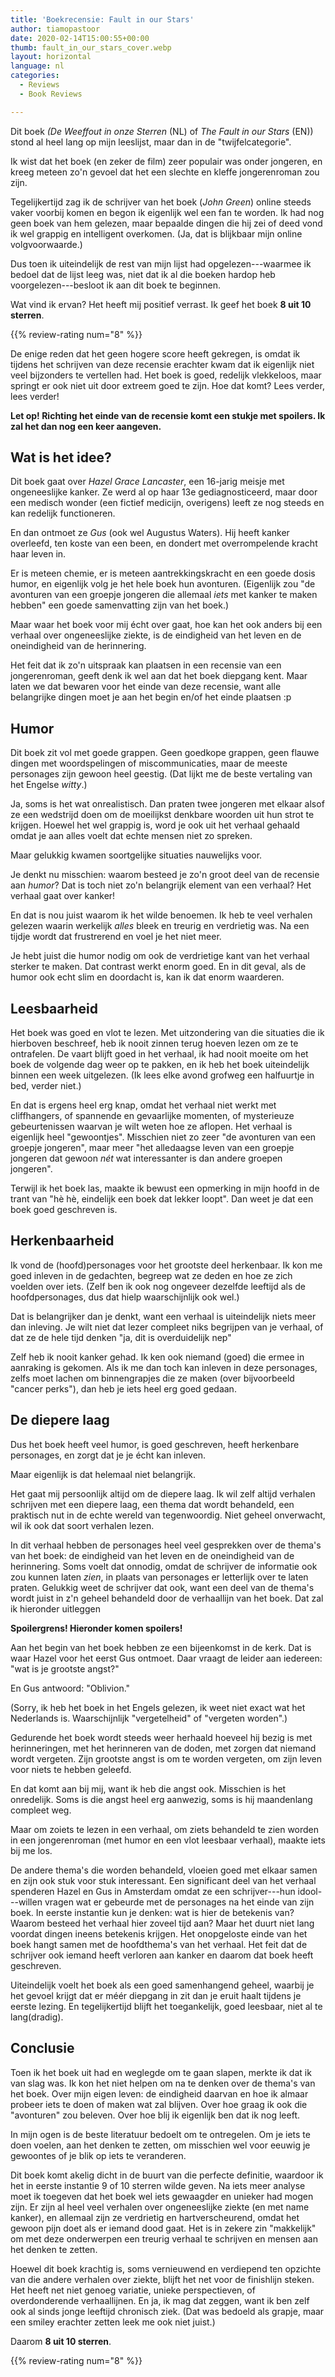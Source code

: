 ```yaml
---
title: 'Boekrecensie: Fault in our Stars'
author: tiamopastoor
date: 2020-02-14T15:00:55+00:00
thumb: fault_in_our_stars_cover.webp
layout: horizontal
language: nl
categories:
  - Reviews
  - Book Reviews

---
```


Dit boek _(De Weeffout in onze_ _Sterren_ (NL) of _The Fault in our_ _Stars_ (EN)) stond al heel lang op mijn leeslijst, maar dan in de "twijfelcategorie".

Ik wist dat het boek (en zeker de film) zeer populair was onder jongeren, en kreeg meteen zo'n gevoel dat het een slechte en kleffe jongerenroman zou zijn.

Tegelijkertijd zag ik de schrijver van het boek (_John Green_) online steeds vaker voorbij komen en begon ik eigenlijk wel een fan te worden. Ik had nog geen boek van hem gelezen, maar bepaalde dingen die hij zei of deed vond ik wel grappig en intelligent overkomen. (Ja, dat is blijkbaar mijn online volgvoorwaarde.)

Dus toen ik uiteindelijk de rest van mijn lijst had opgelezen---waarmee ik bedoel dat de lijst leeg was, niet dat ik al die boeken hardop heb voorgelezen---besloot ik aan dit boek te beginnen.

Wat vind ik ervan? Het heeft mij positief verrast. Ik geef het boek **8 uit 10 sterren**.

{{% review-rating num="8" %}}

De enige reden dat het geen hogere score heeft gekregen, is omdat ik tijdens het schrijven van deze recensie erachter kwam dat ik eigenlijk niet veel bijzonders te vertellen had. Het boek is goed, redelijk vlekkeloos, maar springt er ook niet uit door extreem goed te zijn. Hoe dat komt? Lees verder, lees verder!

**Let op! Richting het einde van de recensie komt een stukje met spoilers. Ik zal het dan nog een keer aangeven.**


## Wat is het idee?

Dit boek gaat over _Hazel Grace Lancaster_, een 16-jarig meisje met ongeneeslijke kanker. Ze werd al op haar 13e gediagnosticeerd, maar door een medisch wonder (een fictief medicijn, overigens) leeft ze nog steeds en kan redelijk functioneren.

En dan ontmoet ze _Gus_ (ook wel Augustus Waters). Hij heeft kanker overleefd, ten koste van een been, en dondert met overrompelende kracht haar leven in.

Er is meteen chemie, er is meteen aantrekkingskracht en een goede dosis humor, en eigenlijk volg je het hele boek hun avonturen. (Eigenlijk zou "de avonturen van een groepje jongeren die allemaal _iets_ met kanker te maken hebben" een goede samenvatting zijn van het boek.)

Maar waar het boek voor mij écht over gaat, hoe kan het ook anders bij een verhaal over ongeneeslijke ziekte, is de eindigheid van het leven en de oneindigheid van de herinnering.

Het feit dat ik zo'n uitspraak kan plaatsen in een recensie van een jongerenroman, geeft denk ik wel aan dat het boek diepgang kent. Maar laten we dat bewaren voor het einde van deze recensie, want alle belangrijke dingen moet je aan het begin en/of het einde plaatsen :p

## Humor

Dit boek zit vol met goede grappen. Geen goedkope grappen, geen flauwe dingen met woordspelingen of miscommunicaties, maar de meeste personages zijn gewoon heel geestig. (Dat lijkt me de beste vertaling van het Engelse _witty_.)

Ja, soms is het wat onrealistisch. Dan praten twee jongeren met elkaar alsof ze een wedstrijd doen om de moeilijkst denkbare woorden uit hun strot te krijgen. Hoewel het wel grappig is, word je ook uit het verhaal gehaald omdat je aan alles voelt dat echte mensen niet zo spreken.

Maar gelukkig kwamen soortgelijke situaties nauwelijks voor.

Je denkt nu misschien: waarom besteed je zo'n groot deel van de recensie aan _humor_? Dat is toch niet zo'n belangrijk element van een verhaal? Het verhaal gaat over kanker!

En dat is nou juist waarom ik het wilde benoemen. Ik heb te veel verhalen gelezen waarin werkelijk _alles_ bleek en treurig en verdrietig was. Na een tijdje wordt dat frustrerend en voel je het niet meer.

Je hebt juist die humor nodig om ook de verdrietige kant van het verhaal sterker te maken. Dat contrast werkt enorm goed. En in dit geval, als de humor ook echt slim en doordacht is, kan ik dat enorm waarderen.

## Leesbaarheid

Het boek was goed en vlot te lezen. Met uitzondering van die situaties die ik hierboven beschreef, heb ik nooit zinnen terug hoeven lezen om ze te ontrafelen. De vaart blijft goed in het verhaal, ik had nooit moeite om het boek de volgende dag weer op te pakken, en ik heb het boek uiteindelijk binnen een week uitgelezen. (Ik lees elke avond grofweg een halfuurtje in bed, verder niet.)

En dat is ergens heel erg knap, omdat het verhaal niet werkt met cliffhangers, of spannende en gevaarlijke momenten, of mysterieuze gebeurtenissen waarvan je wilt weten hoe ze aflopen. Het verhaal is eigenlijk heel "gewoontjes". Misschien niet zo zeer "de avonturen van een groepje jongeren", maar meer "het alledaagse leven van een groepje jongeren dat gewoon _nét_ wat interessanter is dan andere groepen jongeren".

Terwijl ik het boek las, maakte ik bewust een opmerking in mijn hoofd in de trant van "hè hè, eindelijk een boek dat lekker loopt". Dan weet je dat een boek goed geschreven is.

## Herkenbaarheid

Ik vond de (hoofd)personages voor het grootste deel herkenbaar. Ik kon me goed inleven in de gedachten, begreep wat ze deden en hoe ze zich voelden over iets. (Zelf ben ik ook nog ongeveer dezelfde leeftijd als de hoofdpersonages, dus dat hielp waarschijnlijk ook wel.)

Dat is belangrijker dan je denkt, want een verhaal is uiteindelijk niets meer dan inleving. Je wilt niet dat lezer compleet niks begrijpen van je verhaal, of dat ze de hele tijd denken "ja, dit is overduidelijk nep"

Zelf heb ik nooit kanker gehad. Ik ken ook niemand (goed) die ermee in aanraking is gekomen. Als ik me dan toch kan inleven in deze personages, zelfs moet lachen om binnengrapjes die ze maken (over bijvoorbeeld "cancer perks"), dan heb je iets heel erg goed gedaan.

## De diepere laag

Dus het boek heeft veel humor, is goed geschreven, heeft herkenbare personages, en zorgt dat je je écht kan inleven.

Maar eigenlijk is dat helemaal niet belangrijk.

Het gaat mij persoonlijk altijd om de diepere laag. Ik wil zelf altijd verhalen schrijven met een diepere laag, een thema dat wordt behandeld, een praktisch nut in de echte wereld van tegenwoordig. Niet geheel onverwacht, wil ik ook dat soort verhalen lezen.

In dit verhaal hebben de personages heel veel gesprekken over de thema's van het boek: de eindigheid van het leven en de oneindigheid van de herinnering. Soms voelt dat onnodig, omdat de schrijver de informatie ook zou kunnen laten _zien_, in plaats van personages er letterlijk over te laten praten. Gelukkig weet de schrijver dat ook, want een deel van de thema's wordt juist in z'n geheel behandeld door de verhaallijn van het boek. Dat zal ik hieronder uitleggen

**Spoilergrens! Hieronder komen spoilers!**

Aan het begin van het boek hebben ze een bijeenkomst in de kerk. Dat is waar Hazel voor het eerst Gus ontmoet. Daar vraagt de leider aan iedereen: "wat is je grootste angst?"

En Gus antwoord: "Oblivion."

(Sorry, ik heb het boek in het Engels gelezen, ik weet niet exact wat het Nederlands is. Waarschijnlijk "vergetelheid" of "vergeten worden".)

Gedurende het boek wordt steeds weer herhaald hoeveel hij bezig is met herinneringen, met het herinneren van de doden, met zorgen dat niemand wordt vergeten. Zijn grootste angst is om te worden vergeten, om zijn leven voor niets te hebben geleefd.

En dat komt aan bij mij, want ik heb die angst ook. Misschien is het onredelijk. Soms is die angst heel erg aanwezig, soms is hij maandenlang compleet weg.

Maar om zoiets te lezen in een verhaal, om ziets behandeld te zien worden in een jongerenroman (met humor en een vlot leesbaar verhaal), maakte iets bij me los.

De andere thema's die worden behandeld, vloeien goed met elkaar samen en zijn ook stuk voor stuk interessant. Een significant deel van het verhaal spenderen Hazel en Gus in Amsterdam omdat ze een schrijver---hun idool---willen vragen wat er gebeurde met de personages na het einde van zijn boek. In eerste instantie kun je denken: wat is hier de betekenis van? Waarom besteed het verhaal hier zoveel tijd aan? Maar het duurt niet lang voordat dingen ineens betekenis krijgen. Het onopgeloste einde van het boek hangt samen met de hoofdthema's van het verhaal. Het feit dat de schrijver ook iemand heeft verloren aan kanker en daarom dat boek heeft geschreven.

Uiteindelijk voelt het boek als een goed samenhangend geheel, waarbij je het gevoel krijgt dat er méér diepgang in zit dan je eruit haalt tijdens je eerste lezing. En tegelijkertijd blijft het toegankelijk, goed leesbaar, niet al te lang(dradig).

## Conclusie

Toen ik het boek uit had en weglegde om te gaan slapen, merkte ik dat ik van slag was. Ik kon het niet helpen om na te denken over de thema's van het boek. Over mijn eigen leven: de eindigheid daarvan en hoe ik almaar probeer iets te doen of maken wat zal blijven. Over hoe graag ik ook die "avonturen" zou beleven. Over hoe blij ik eigenlijk ben dat ik nog leeft.

In mijn ogen is de beste literatuur bedoelt om te ontregelen. Om je iets te doen voelen, aan het denken te zetten, om misschien wel voor eeuwig je gewoontes of je blik op iets te veranderen.

Dit boek komt akelig dicht in de buurt van die perfecte definitie, waardoor ik het in eerste instantie 9 of 10 sterren wilde geven. Na iets meer analyse moet ik toegeven dat het boek wel iets gewaagder en unieker had mogen zijn. Er zijn al heel veel verhalen over ongeneeslijke ziekte (en met name kanker), en allemaal zijn ze verdrietig en hartverscheurend, omdat het gewoon pijn doet als er iemand dood gaat. Het is in zekere zin "makkelijk" om met deze onderwerpen een treurig verhaal te schrijven en mensen aan het denken te zetten.

Hoewel dit boek krachtig is, soms vernieuwend en verdiepend ten opzichte van die andere verhalen over ziekte, blijft het net voor de finishlijn steken. Het heeft net niet genoeg variatie, unieke perspectieven, of overdonderende verhaallijnen. En ja, ik mag dat zeggen, want ik ben zelf ook al sinds jonge leeftijd chronisch ziek. (Dat was bedoeld als grapje, maar een smiley erachter zetten leek me ook niet juist.)

Daarom **8 uit 10 sterren**.

{{% review-rating num="8" %}}